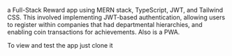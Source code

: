 a Full-Stack Reward app using MERN stack,
TypeScript, JWT, and Tailwind CSS. This involved
implementing JWT-based authentication, allowing
users to register within companies that had
departmental hierarchies, and enabling coin
transactions for achievements. Also is a PWA.

To view and test the app just clone it
